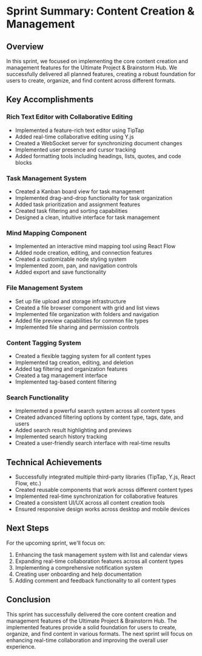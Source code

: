 # Sprint Summary: Content Creation & Management

## Overview
In this sprint, we focused on implementing the core content creation and management features for the Ultimate Project & Brainstorm Hub. We successfully delivered all planned features, creating a robust foundation for users to create, organize, and find content across different formats.

## Key Accomplishments

### Rich Text Editor with Collaborative Editing
- Implemented a feature-rich text editor using TipTap
- Added real-time collaborative editing using Y.js
- Created a WebSocket server for synchronizing document changes
- Implemented user presence and cursor tracking
- Added formatting tools including headings, lists, quotes, and code blocks

### Task Management System
- Created a Kanban board view for task management
- Implemented drag-and-drop functionality for task organization
- Added task prioritization and assignment features
- Created task filtering and sorting capabilities
- Designed a clean, intuitive interface for task management

### Mind Mapping Component
- Implemented an interactive mind mapping tool using React Flow
- Added node creation, editing, and connection features
- Created a customizable node styling system
- Implemented zoom, pan, and navigation controls
- Added export and save functionality

### File Management System
- Set up file upload and storage infrastructure
- Created a file browser component with grid and list views
- Implemented file organization with folders and navigation
- Added file preview capabilities for common file types
- Implemented file sharing and permission controls

### Content Tagging System
- Created a flexible tagging system for all content types
- Implemented tag creation, editing, and deletion
- Added tag filtering and organization features
- Created a tag management interface
- Implemented tag-based content filtering

### Search Functionality
- Implemented a powerful search system across all content types
- Created advanced filtering options by content type, tags, date, and users
- Added search result highlighting and previews
- Implemented search history tracking
- Created a user-friendly search interface with real-time results

## Technical Achievements
- Successfully integrated multiple third-party libraries (TipTap, Y.js, React Flow, etc.)
- Created reusable components that work across different content types
- Implemented real-time synchronization for collaborative features
- Created a consistent UI/UX across all content creation tools
- Ensured responsive design works across desktop and mobile devices

## Next Steps
For the upcoming sprint, we'll focus on:
1. Enhancing the task management system with list and calendar views
2. Expanding real-time collaboration features across all content types
3. Implementing a comprehensive notification system
4. Creating user onboarding and help documentation
5. Adding comment and feedback functionality to all content types

## Conclusion
This sprint has successfully delivered the core content creation and management features of the Ultimate Project & Brainstorm Hub. The implemented features provide a solid foundation for users to create, organize, and find content in various formats. The next sprint will focus on enhancing real-time collaboration and improving the overall user experience.